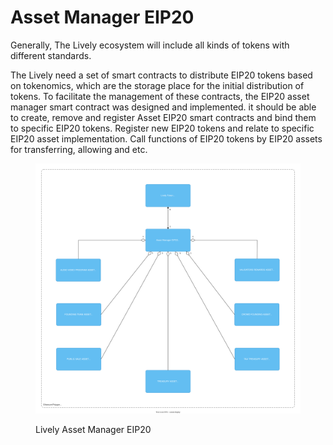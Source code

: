 # Asset Manager EIP20

Generally, The Lively ecosystem will include all kinds of tokens with different standards.

The Lively need a set of smart contracts to distribute EIP20 tokens based on tokenomics, which are the storage place for the initial distribution of tokens. To facilitate the management of these contracts, the EIP20 asset manager smart contract was designed and implemented. it should be able to create, remove and register Asset EIP20 smart contracts and bind them to specific EIP20 tokens. Register new EIP20 tokens and relate to specific EIP20 asset implementation. Call functions of EIP20 tokens by EIP20 assets for transferring, allowing and etc.

<figure><img src="../.gitbook/assets/lively-token-Page-12.drawio.svg" alt=""><figcaption><p>Lively Asset Manager EIP20</p></figcaption></figure>

